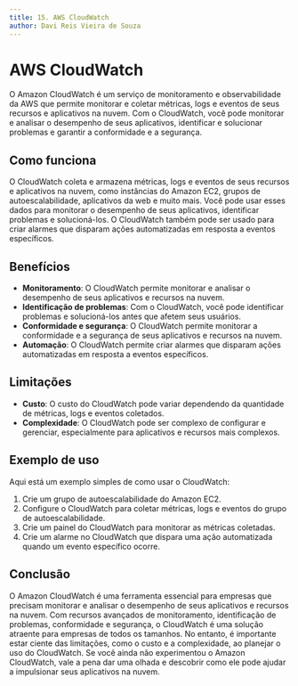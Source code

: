 ```yaml
---
title: 15. AWS CloudWatch
author: Davi Reis Vieira de Souza
---
```


# AWS CloudWatch

O Amazon CloudWatch é um serviço de monitoramento e observabilidade da AWS que permite monitorar e coletar métricas, logs e eventos de seus recursos e aplicativos na nuvem. Com o CloudWatch, você pode monitorar e analisar o desempenho de seus aplicativos, identificar e solucionar problemas e garantir a conformidade e a segurança.

## Como funciona

O CloudWatch coleta e armazena métricas, logs e eventos de seus recursos e aplicativos na nuvem, como instâncias do Amazon EC2, grupos de autoescalabilidade, aplicativos da web e muito mais. Você pode usar esses dados para monitorar o desempenho de seus aplicativos, identificar problemas e solucioná-los. O CloudWatch também pode ser usado para criar alarmes que disparam ações automatizadas em resposta a eventos específicos.

## Benefícios

- **Monitoramento**: O CloudWatch permite monitorar e analisar o desempenho de seus aplicativos e recursos na nuvem.
- **Identificação de problemas**: Com o CloudWatch, você pode identificar problemas e solucioná-los antes que afetem seus usuários.
- **Conformidade e segurança**: O CloudWatch permite monitorar a conformidade e a segurança de seus aplicativos e recursos na nuvem.
- **Automação**: O CloudWatch permite criar alarmes que disparam ações automatizadas em resposta a eventos específicos.

## Limitações

- **Custo**: O custo do CloudWatch pode variar dependendo da quantidade de métricas, logs e eventos coletados.
- **Complexidade**: O CloudWatch pode ser complexo de configurar e gerenciar, especialmente para aplicativos e recursos mais complexos.

## Exemplo de uso

Aqui está um exemplo simples de como usar o CloudWatch:

1. Crie um grupo de autoescalabilidade do Amazon EC2.
2. Configure o CloudWatch para coletar métricas, logs e eventos do grupo de autoescalabilidade.
3. Crie um painel do CloudWatch para monitorar as métricas coletadas.
4. Crie um alarme no CloudWatch que dispara uma ação automatizada quando um evento específico ocorre.

## Conclusão

O Amazon CloudWatch é uma ferramenta essencial para empresas que precisam monitorar e analisar o desempenho de seus aplicativos e recursos na nuvem. Com recursos avançados de monitoramento, identificação de problemas, conformidade e segurança, o CloudWatch é uma solução atraente para empresas de todos os tamanhos. No entanto, é importante estar ciente das limitações, como o custo e a complexidade, ao planejar o uso do CloudWatch. Se você ainda não experimentou o Amazon CloudWatch, vale a pena dar uma olhada e descobrir como ele pode ajudar a impulsionar seus aplicativos na nuvem.
